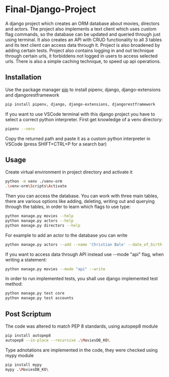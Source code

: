 # Final-Django-Project

A django project which creates an ORM database about movies, directors and actors. The
project also implements a text client which uses custom flag commands, so the database can be updated and queried
through just using terminal. It also creates an API with CRUD functionality to all 3 tables
and its text client can access data through it. Project is also broadened by adding certain tests.
Project also contains logging in and out technique through certain urls, it forbiddens not logged in users to access selected urls.
There is also a simple caching technique, to speed up api operations.


## Installation

Use the package manager [pip](https://pip.pypa.io/en/stable/) to install pipenv, django, 
django-extensions and djangorestframework

```bash
pip install pipenv, django, django-extensions, djangorestframework
```

If you want to use VSCode terminal with this django project you have to select a correct
python interpreter. First get knowledge of a venv directory:

```bash
pipenv --venv
```

Copy the returned path and paste it as a custom python interpreter in VSCode (press
SHIFT+CTRL+P for a search bar)

## Usage

Create virtual environment in project directory and activate it

```bash
python -m venv ./venv-orm
.\venv-orm\Scripts\Activate
```

Then you can access the database. You can work with three main tables, there are various
options like adding, deleting, writing out and querying through the tables, in order to
learn which flags to use type:

```bash
python manage.py movies --help
python manage.py actors --help
python manage.py directors --help
```

For example to add an actor to the database you can write

```bash
python manage.py actors --add --name 'Christian Bale' --date_of_birth '1974-1-30' --latest_movie 'Thor: Love and Thunder'
```

If you want to access data through API instead use --mode "api" flag, when writing a statement:

```bash
python manage.py movies --mode "api" --write
```

In order to run implemented tests, you shall use django implemented test method:

```bash
python manage.py test core
python manage.py test accounts
```

## Post Scriptum
The code was altered to match PEP 8 standards, using autopep8 module
```bash
pip install autopep8
autopep8 --in-place --recursive .\MoviesDB_KO\
```
Type adnotations are implemented in the code, they were checked using mypy module
```bash
pip install mypy
mypy .\MoviesDB_KO\
```
